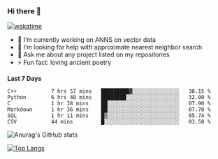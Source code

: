 ### Hi there 👋

[![wakatime](https://wakatime.com/badge/user/8906da98-c623-4aff-ac00-99cb42e09b38.svg)](https://wakatime.com/@8906da98-c623-4aff-ac00-99cb42e09b38)

- 🔭 I’m currently working on ANNS on vector data
- 🤔 I’m looking for help with approximate nearest neighbor search
- 💬 Ask me about any project listed on my repositories
- ⚡ Fun fact: loving ancient poetry


**Last 7 Days**
<!--START_SECTION:waka-->

```text
C++           7 hrs 57 mins   █████████▓░░░░░░░░░░░░░░░   38.15 %
Python        6 hrs 40 mins   ████████░░░░░░░░░░░░░░░░░   32.00 %
C             1 hr 38 mins    ██░░░░░░░░░░░░░░░░░░░░░░░   07.90 %
Markdown      1 hr 36 mins    ██░░░░░░░░░░░░░░░░░░░░░░░   07.70 %
SQL           1 hr 11 mins    █▒░░░░░░░░░░░░░░░░░░░░░░░   05.74 %
CSV           44 mins         █░░░░░░░░░░░░░░░░░░░░░░░░   03.58 %
```

<!--END_SECTION:waka-->

![Anurag's GitHub stats](https://github-readme-stats.vercel.app/api?username=matchyc&count_private=true&show_icons=true&theme=vue)

[![Top Langs](https://github-readme-stats.vercel.app/api/top-langs/?username=matchyc&langs_count=4&&hide=perl,raku,html,javascript,shell,roff,prolog)](https://github.com/anuraghazra/github-readme-stats)

